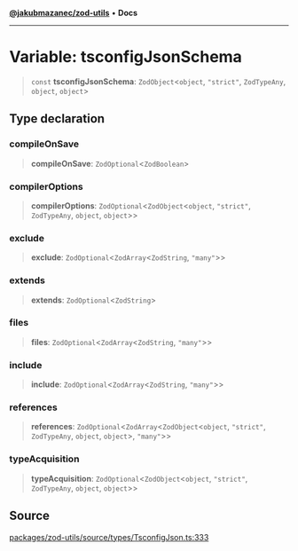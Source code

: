 [**@jakubmazanec/zod-utils**](../README.md) • **Docs**

---

# Variable: tsconfigJsonSchema

> `const` **tsconfigJsonSchema**: `ZodObject`\<`object`, `"strict"`, `ZodTypeAny`, `object`,
> `object`\>

## Type declaration

### compileOnSave

> **compileOnSave**: `ZodOptional`\<`ZodBoolean`\>

### compilerOptions

> **compilerOptions**: `ZodOptional`\<`ZodObject`\<`object`, `"strict"`, `ZodTypeAny`, `object`,
> `object`\>\>

### exclude

> **exclude**: `ZodOptional`\<`ZodArray`\<`ZodString`, `"many"`\>\>

### extends

> **extends**: `ZodOptional`\<`ZodString`\>

### files

> **files**: `ZodOptional`\<`ZodArray`\<`ZodString`, `"many"`\>\>

### include

> **include**: `ZodOptional`\<`ZodArray`\<`ZodString`, `"many"`\>\>

### references

> **references**: `ZodOptional`\<`ZodArray`\<`ZodObject`\<`object`, `"strict"`, `ZodTypeAny`,
> `object`, `object`\>, `"many"`\>\>

### typeAcquisition

> **typeAcquisition**: `ZodOptional`\<`ZodObject`\<`object`, `"strict"`, `ZodTypeAny`, `object`,
> `object`\>\>

## Source

[packages/zod-utils/source/types/TsconfigJson.ts:333](https://github.com/jakubmazanec/js-tools/blob/0a7ca643260718f11723fa4df4f144d2d5a8a885/packages/zod-utils/source/types/TsconfigJson.ts#L333)
